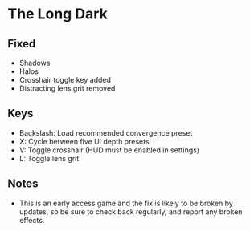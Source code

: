 The Long Dark
=============

Fixed
-----
- Shadows
- Halos
- Crosshair toggle key added
- Distracting lens grit removed

Keys
----
- Backslash: Load recommended convergence preset
- X: Cycle between five UI depth presets
- V: Toggle crosshair (HUD must be enabled in settings)
- L: Toggle lens grit

Notes
-----
- This is an early access game and the fix is likely to be broken by updates,
  so be sure to check back regularly, and report any broken effects.
